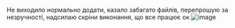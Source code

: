 Не виходило нормально додати, казало забагато файлів, перепрошую за незручності, надсилаю скріни виконання, що все працює ок
![image](https://github.com/Nikita-ukma/Tieliehin_client_server_app/assets/114473494/484e0d84-e13e-4c70-91f8-01b55796710a)

